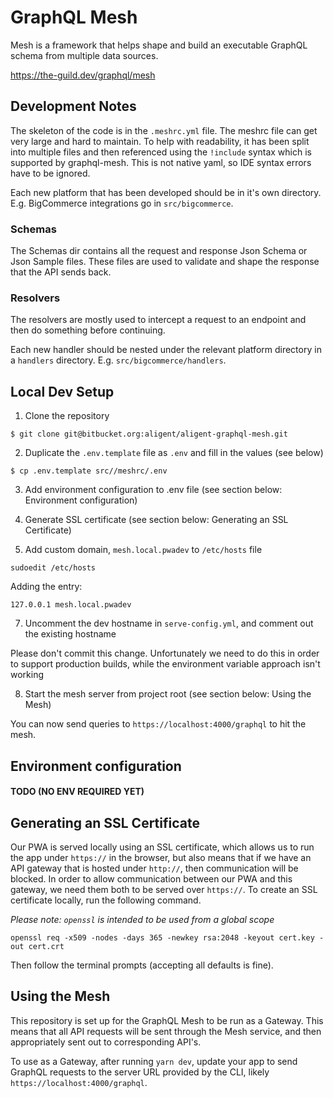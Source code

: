 # GraphQL Mesh

Mesh is a framework that helps shape and build an executable GraphQL schema from multiple data sources.

https://the-guild.dev/graphql/mesh

## Development Notes

The skeleton of the code is in the `.meshrc.yml` file. The meshrc file can get very large and hard to maintain. To help with readability, it has been split into multiple files and then referenced using the `!include` syntax which is supported by graphql-mesh. This is not native yaml, so IDE syntax errors have to be ignored.

Each new platform that has been developed should be in it's own directory. E.g. BigCommerce integrations go in `src/bigcommerce`.

### Schemas

The Schemas dir contains all the request and response Json Schema or Json Sample files. These files are used to validate and shape the response that the API sends back.

### Resolvers

The resolvers are mostly used to intercept a request to an endpoint and then do something before continuing.

Each new handler should be nested under the relevant platform directory in a `handlers` directory. E.g. `src/bigcommerce/handlers`.
## Local Dev Setup

1. Clone the repository

```shell
$ git clone git@bitbucket.org:aligent/aligent-graphql-mesh.git
```

2. Duplicate the `.env.template` file as `.env` and fill in the values (see below)

```shell
$ cp .env.template src//meshrc/.env
```

3. Add environment configuration to .env file (see section below: Environment configuration)

4. Generate SSL certificate (see section below: Generating an SSL Certificate)

6. Add custom domain, `mesh.local.pwadev` to `/etc/hosts` file

```shell
sudoedit /etc/hosts
```

Adding the entry:

```text
127.0.0.1 mesh.local.pwadev
```

7. Uncomment the dev hostname in `serve-config.yml`, and comment out the existing hostname

Please don't commit this change. Unfortunately we need to do this in order to support production builds, while the
environment variable approach isn't working

8. Start the mesh server from project root (see section below: Using the Mesh)


You can now send queries to `https://localhost:4000/graphql` to hit the mesh.

## Environment configuration

#### TODO (NO ENV REQUIRED YET)

## Generating an SSL Certificate

Our PWA is served locally using an SSL certificate, which allows us to run the app under `https://` in the browser, but
also means that if we have an API gateway that is hosted under `http://`, then communication will be blocked. In order
to allow communication between our PWA and this gateway, we need them both to be served over `https://`. To create
an SSL certificate locally, run the following command.

_Please note: `openssl` is intended to be used from a global scope_

```shell
openssl req -x509 -nodes -days 365 -newkey rsa:2048 -keyout cert.key -out cert.crt
```

Then follow the terminal prompts (accepting all defaults is fine).

## Using the Mesh

This repository is set up for the GraphQL Mesh to be run as a Gateway. This means that all API requests will be sent
through the Mesh service, and then appropriately sent out to corresponding API's.

To use as a Gateway, after running `yarn dev`, update your app to send GraphQL requests to the server URL provided
by the CLI, likely `https://localhost:4000/graphql`.
